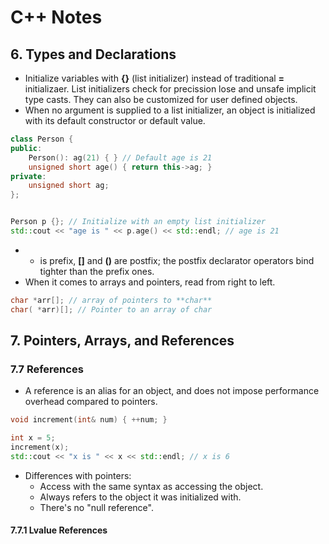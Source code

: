 # C++ Notes

## 6. Types and Declarations

* Initialize variables with **{}** (list initializer) instead of traditional **=** initializaer. List initializers check for precission lose and unsafe implicit type casts. They can also be customized for user defined objects.
* When no argument is supplied to a list initializer, an object is initialized with its default constructor or default value.

```c++
class Person {
public:
	Person(): ag(21) { } // Default age is 21
	unsigned short age() { return this->ag; }
private:
	unsigned short ag;
};


Person p {}; // Initialize with an empty list initializer
std::cout << "age is " << p.age() << std::endl; // age is 21

```

* * is prefix, **[]** and **()** are postfix; the postfix declarator operators bind tighter than the prefix ones.
* When it comes to arrays and pointers, read from right to left.

```c++
char *arr[]; // array of pointers to **char**
char( *arr)[]; // Pointer to an array of char
```

## 7. Pointers, Arrays, and References

### 7.7 References
* A reference is an alias for an object, and does not impose performance overhead compared to pointers.

``` c++
void increment(int& num) { ++num; }

int x = 5;
increment(x);
std::cout << "x is " << x << std::endl; // x is 6

```

* Differences with pointers:
	* Access with the same syntax as accessing the object.
	* Always refers to the object it was initialized with.
	* There's no "null reference".

#### 7.7.1 Lvalue References